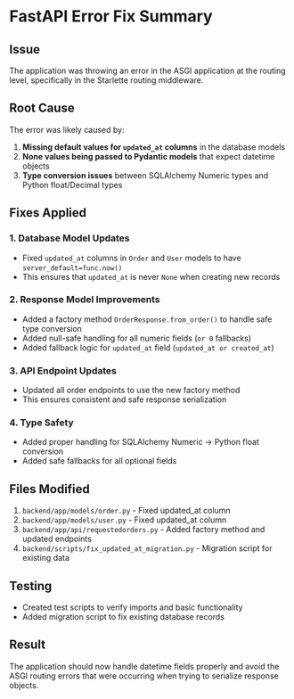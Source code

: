 # FastAPI Error Fix Summary

## Issue
The application was throwing an error in the ASGI application at the routing level, specifically in the Starlette routing middleware.

## Root Cause
The error was likely caused by:
1. **Missing default values for `updated_at` columns** in the database models
2. **None values being passed to Pydantic models** that expect datetime objects
3. **Type conversion issues** between SQLAlchemy Numeric types and Python float/Decimal types

## Fixes Applied

### 1. Database Model Updates
- Fixed `updated_at` columns in `Order` and `User` models to have `server_default=func.now()`
- This ensures that `updated_at` is never `None` when creating new records

### 2. Response Model Improvements
- Added a factory method `OrderResponse.from_order()` to handle safe type conversion
- Added null-safe handling for all numeric fields (`or 0` fallbacks)
- Added fallback logic for `updated_at` field (`updated_at or created_at`)

### 3. API Endpoint Updates
- Updated all order endpoints to use the new factory method
- This ensures consistent and safe response serialization

### 4. Type Safety
- Added proper handling for SQLAlchemy Numeric -> Python float conversion
- Added safe fallbacks for all optional fields

## Files Modified
1. `backend/app/models/order.py` - Fixed updated_at column
2. `backend/app/models/user.py` - Fixed updated_at column  
3. `backend/app/api/requestedorders.py` - Added factory method and updated endpoints
4. `backend/scripts/fix_updated_at_migration.py` - Migration script for existing data

## Testing
- Created test scripts to verify imports and basic functionality
- Added migration script to fix existing database records

## Result
The application should now handle datetime fields properly and avoid the ASGI routing errors that were occurring when trying to serialize response objects.
